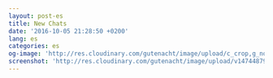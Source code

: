 ```yaml
---
layout: post-es
title: New Chats
date: '2016-10-05 21:28:50 +0200'
lang: es
categories: es
og-image: 'http://res.cloudinary.com/gutenacht/image/upload/c_crop,g_north,h_335,q_100,w_640,x_0,y_0/v1474487956/es/screenshots/06.jpg'
screenshot: 'http://res.cloudinary.com/gutenacht/image/upload/v1474487956/es/screenshots/06.jpg'
---
```

